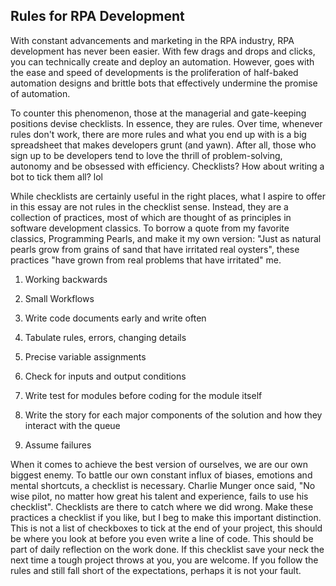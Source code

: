 ## Rules for RPA Development


With constant advancements and marketing in the RPA industry, RPA development has never been easier. With few drags and drops and clicks, you can technically create and deploy an automation. However, goes with the ease and speed of developments is the proliferation of half-baked automation designs and brittle bots that effectively undermine the promise of automation.

To counter this phenomenon, those at the managerial and gate-keeping positions devise checklists. In essence, they are rules. Over time, whenever rules don't work, there are more rules and what you end up with is a big spreadsheet that makes developers grunt (and yawn). After all, those who sign up to be developers tend to love the thrill of problem-solving, autonomy and be obsessed with efficiency. Checklists? How about writing a bot to tick them all? lol

While checklists are certainly useful in the right places, what I aspire to offer in this essay are not rules in the checklist sense. Instead, they are a collection of practices, most of which are thought of as principles in software development classics. To borrow a quote from my favorite classics, Programming Pearls, and make it my own version: "Just as natural pearls grow from grains of sand that have irritated real oysters", these practices "have grown from real problems that have irritated" me. 

1. Working backwards

2. Small Workflows

3. Write code documents early and write often

4. Tabulate rules, errors, changing details

5. Precise variable assignments

6. Check for inputs and output conditions

7. Write test for modules before coding for the module itself

8. Write the story for each major components of the solution and how they interact with the queue

9. Assume failures

When it comes to achieve the best version of ourselves, we are our own biggest enemy. To battle our own constant influx of biases, emotions and mental shortcuts, a checklist is necessary. Charlie Munger once said, "No wise pilot, no matter how great his talent and experience, fails to use his checklist". Checklists are there to catch where we did wrong. Make these practices a checklist if you like, but I beg to make this important distinction. This is not a list of checkboxes to tick at the end of your project, this should be where you look at before you even write a line of code. This should be part of daily reflection on the work done. If this checklist save your neck the next time a tough project throws at you, you are welcome. If you follow the rules and still fall short of the expectations, perhaps it is not your fault.